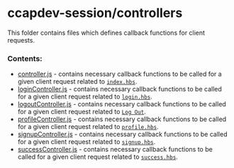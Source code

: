 # ccapdev-session/controllers

This folder contains files which defines callback functions for client requests.

### Contents:
- [controller.js](controller.js) - contains necessary callback functions to be called for a given client request related to [`index.hbs`](../views/index.hbs).
- [loginController.js](loginController.js) - contains necessary callback functions to be called for a given client request related to [`login.hbs`](../views/login.hbs).
- [logoutController.js](logoutController.js) - contains necessary callback functions to be called for a given client request related to [`Log Out`](../views/partials/header.hbs).
- [profileController.js](profileController.js) - contains necessary callback functions to be called for a given client request related to [`profile.hbs`](../views/profile.hbs).
- [signupController.js](signupController.js) - contains necessary callback functions to be called for a given client request related to [`signup.hbs`](../views/signup.hbs).
- [successController.js](successController.js) - contains necessary callback functions to be called for a given client request related to [`success.hbs`](../views/success.hbs).
